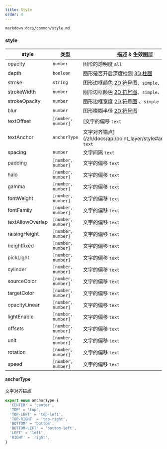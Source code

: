 ```yaml
---
title: Style
order: 4
---
```


`markdown:docs/common/style.md`

### style

| style         | 类型          | 描述 & 生效图层                             | 默认值  |
| ------------- | ------------ | -------------------------------- | ------- |
| opacity       | `number`     | 图形的透明度 `all`                 | 1       |
| depth         | `boolean`    | 图形是否开启深度检测 [3D 柱图](/zh/docs/api/point_layer/shape#3d-柱图)|  true |
| stroke        | `string`   | 图形边框颜色 [2D 符号图](/zh/docs/api/point_layer/shape#2d-符号图)、`simple`、`text` | #fff |
| strokeWidth   | `number`     | 图形边框颜色 [2D 符号图](/zh/docs/api/point_layer/shape#2d-符号图)、`simple`、`text`| 0 |
| strokeOpacity | `number`     | 图形边框宽度 [2D 符号图](/zh/docs/api/point_layer/shape#2d-符号图)  、`simple` | 1 |
| blur          | `number`     | 图形模糊半径 [2D 符号图](/zh/docs/api/point_layer/shape#2d-符号图)    | 0 |
| textOffset    | `[number, number]` | [文字的偏移 `text` | `[0, 0]` |
| textAnchor    | `anchorType` | 文字对齐锚点](/zh/docs/api/point_layer/style#anchortype) `text` | `center` |
| spacing    | `number` | 文字间隔 `text`                       | `2` |
| padding    | `[number, number]` | 文字的偏移 `text`                       | [0, 0] |
| halo    | `[number, number]` | 文字的偏移 `text`                       | [0, 0] |
| gamma    | `[number, number]` | 文字的偏移 `text`                       | [0, 0] |
| fontWeight    | `[number, number]` | 文字的偏移 `text`                       | [0, 0] |
| fontFamily    | `[number, number]` | 文字的偏移 `text`                       | [0, 0] |
| textAllowOverlap    | `[number, number]` | 文字的偏移 `text`                       | [0, 0] |
| raisingHeight    | `[number, number]` | 文字的偏移 `text`                       | [0, 0] |
| heightfixed    | `[number, number]` | 文字的偏移 `text`                       | [0, 0] |
| pickLight    | `[number, number]` | 文字的偏移 `text`                       | [0, 0] |
| cylinder    | `[number, number]` | 文字的偏移 `text`                       | [0, 0] |
| sourceColor    | `[number, number]` | 文字的偏移 `text`                       | [0, 0] |
| targetColor    | `[number, number]` | 文字的偏移 `text`                       | [0, 0] |
| opacityLinear    | `[number, number]` | 文字的偏移 `text`                       | [0, 0] |
| lightEnable    | `[number, number]` | 文字的偏移 `text`                       | [0, 0] |
| offsets    | `[number, number]` | 文字的偏移 `text`                       | [0, 0] |
| unit    | `[number, number]` | 文字的偏移 `text`                       | [0, 0] |
| rotation    | `[number, number]` | 文字的偏移 `text`                       | [0, 0] |
| speed    | `[number, number]` | 文字的偏移 `text`                       | [0, 0] |

#### anchorType

文字对齐锚点

```javascript
export enum anchorType {
  'CENTER' = 'center',
  'TOP' = 'top',
  'TOP-LEFT' = 'top-left',
  'TOP-RIGHT' = 'top-right',
  'BOTTOM' = 'bottom',
  'BOTTOM-LEFT' = 'bottom-left',
  'LEFT' = 'left',
  'RIGHT' = 'right',
}
```
